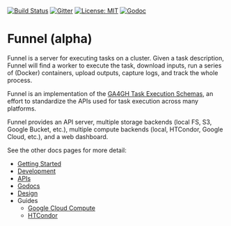 [![Build Status](https://travis-ci.org/ohsu-comp-bio/funnel.svg?branch=master)](https://travis-ci.org/ohsu-comp-bio/funnel)
[![Gitter](https://badges.gitter.im/ohsu-comp-bio/funnel.svg)](https://gitter.im/ohsu-comp-bio/funnel?utm_source=badge&utm_medium=badge&utm_campaign=pr-badge)
[![License: MIT](https://img.shields.io/badge/License-MIT-yellow.svg)](https://opensource.org/licenses/MIT)
[![Godoc](https://img.shields.io/badge/godoc-ref-blue.svg)](http://godoc.org/github.com/ohsu-comp-bio/funnel/src/funnel)


Funnel (alpha)
======

Funnel is a server for executing tasks on a cluster. Given a task description, Funnel will find a worker to execute the task, download inputs, run a series of (Docker) containers, upload outputs, capture logs, and track the whole process.

Funnel is an implementation of the [GA4GH Task Execution Schemas](https://github.com/ga4gh/task-execution-schemas), an effort to standardize the APIs used for task execution across many platforms.

Funnel provides an API server, multiple storage backends (local FS, S3, Google Bucket, etc.), multiple compute backends (local, HTCondor, Google Cloud, etc.), and a web dashboard.

See the other docs pages for more detail:

- [Getting Started](./docs/getting-started.md)
- [Development](./docs/development.md)
- [APIs](./docs/apis.md)
- [Godocs](https://godoc.org/github.com/ohsu-comp-bio/funnel/src/funnel)
- [Design](./docs/design.md)
- Guides
  - [Google Cloud Compute](./docs/guides/google-cloud-compute.md)
  - [HTCondor](./docs/guides/htcondor.md)
